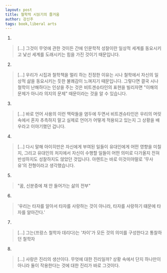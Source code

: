```yaml
---
layout: post
title: 철학적 시읽기의 즐거움
author: 강신주
tags: book,liberal arts
---
```

1. 
> [...] 그것이 무엇에 관한 것이든 간에 인문학적 성찰이란 일상적 세계를 동요시키고 낯선 세계를 도래시키는 힘을 가진 것이기 때문입니다.

2. 
> [...] 우리가 시집과 철학책을 멀리 하는 진정한 이유는 시나 철학에서 자신의 일상적 삶을 동요시키는 듯한 불쾌감이 느껴지기 때문입니다. 그렇다면 결국 시나 철학이 난해하다는 인상을 주는 것은 비트겐슈타인의 표현을 빌리자면 "이해의 문제가 아니라 의지의 문제" 때문이라는 것을 알 수 있습니다.
 
3. 
> [...] 바로 언어 사용의 이런 맥락들을 염두에 두면서 비트겐슈타인은 우리의 머릿속에서 혼자 추측하지 말고 실제로 언어가 어떻게 적용되고 있는지 그 상황을 배우라고 이야기했던 겁니다.
 
4. 
> [...] 다시 말해 아이히만은 자신에게 부여된 일들이 유대인에게 어떤 영향을 미칠지, 그리고 유대인의 처지에서 자신이 수행할 일들이 어떤 의미로 다가올지 전혀 반성하지도 성찰하지도 않았던 것입니다. 아렌트는 바로 이것이야말로 '무사유'의 전형이라고 생각했습니다.

5. 
> "꿈, 신분증에 채 안 들어가는 삶의 전부"

6. 
> '우리는 타자를 알아서 타자를 사랑하는 것이 아니라, 타자를 사랑하기 떄문에 타자를 알아간다.'

7. 
> [...] 그는(프랑스 철학자 데리다)는 '차이'가 모든 것의 의미를 구성한다고 통찰하던 철학자

8. 
> [...] 사랑은 진리의 생산이다. 무엇에 대한 진리일까? 상황 속에서 단지 하나만이 아니라 둘이 작용한다는 것에 대한 진리가 바로 그것이다.
 